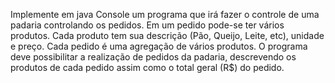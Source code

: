 Implemente em java Console um programa que irá fazer o controle de uma padaria controlando os pedidos. Em um pedido pode-se ter vários produtos. Cada produto tem sua descrição (Pão, Queijo, Leite, etc), unidade e preço. Cada pedido é uma agregação de vários produtos. O programa deve possibilitar a realização de pedidos da padaria, descrevendo os produtos de cada pedido assim como o total geral (R$) do pedido.